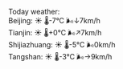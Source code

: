 Today weather:  
Beijing: ☀️ 🌡️-7°C 🌬️↓7km/h  
Tianjin: ☀️ 🌡️+0°C 🌬️↗7km/h  
Shijiazhuang: ☀️ 🌡️-5°C 🌬️0km/h  
Tangshan: ☀️ 🌡️-3°C 🌬️→9km/h  
